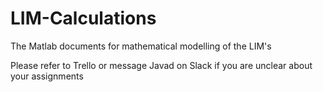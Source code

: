 # LIM-Calculations
The Matlab documents for mathematical modelling of the LIM's


Please refer to Trello or message Javad on Slack if you are unclear about your assignments
